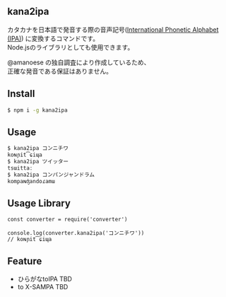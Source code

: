 kana2ipa
---

カタカナを日本語で発音する際の音声記号([International Phonetic Alphabet (IPA)](https://ja.wikipedia.org/wiki/国際音声記号)) に変換するコマンドです。  
Node.jsのライブラリとしても使用できます。  

@amanoese の独自調査により作成しているため、  
正確な発音である保証はありません。  

## Install

```bash
$ npm i -g kana2ipa
```

## Usage

```bash
$ kana2ipa コンニチワ
koɴɲit͡ɕiɰa
$ kana2ipa ツイッター
tsɯittaː
$ kana2ipa コンパンジャンドラム
kompaɴʤandoɾamɯ
```

## Usage Library

```node
const converter = require('converter')

console.log(converter.kana2ipa('コンニチワ'))
// koɴɲit͡ɕiɰa
```

## Feature

- ひらがなtoIPA
    TBD
- to X-SAMPA
    TBD


